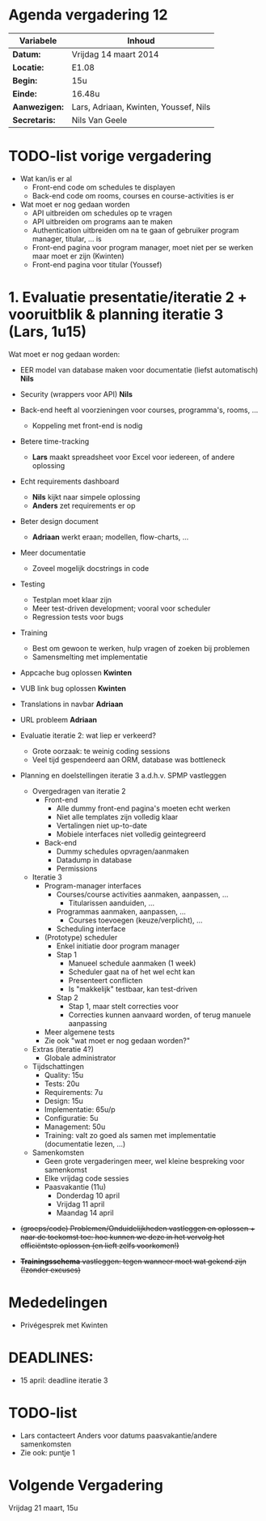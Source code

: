# Agenda vergadering 12

Variabele				  |Inhoud
---			    		  |---
**Datum:**        |Vrijdag 14 maart 2014
**Locatie:**      |E1.08
**Begin:**        |15u
**Einde:**        |16.48u
**Aanwezigen:**   |Lars, Adriaan, Kwinten, Youssef, Nils
**Secretaris:**   |Nils Van Geele


# TODO-list vorige vergadering
- Wat kan/is er al
  - Front-end code om schedules te displayen
  - Back-end code om rooms, courses en course-activities is er
- Wat moet er nog gedaan worden
  - API uitbreiden om schedules op te vragen
  - API uitbreiden om programs aan te maken
  - Authentication uitbreiden om na te gaan of gebruiker program manager, titular, ... is
  - Front-end pagina voor program manager, moet niet per se werken maar moet er zijn (Kwinten)
  - Front-end pagina voor titular (Youssef)

# 1. Evaluatie presentatie/iteratie 2 + vooruitblik & planning iteratie 3 (Lars, 1u15)
Wat moet er nog gedaan worden:
- EER model van database maken voor documentatie (liefst automatisch) **Nils**
- Security (wrappers voor API) **Nils**
- Back-end heeft al voorzieningen voor courses, programma's, rooms, ...
  - Koppeling met front-end is nodig
- Betere time-tracking
  - **Lars** maakt spreadsheet voor Excel voor iedereen, of andere oplossing
- Echt requirements dashboard
  - **Nils** kijkt naar simpele oplossing
  - **Anders** zet requirements er op
- Beter design document
  - **Adriaan** werkt eraan; modellen, flow-charts, ...
- Meer documentatie
  - Zoveel mogelijk docstrings in code
- Testing
  - Testplan moet klaar zijn
  - Meer test-driven development; vooral voor scheduler
  - Regression tests voor bugs
- Training
  - Best om gewoon te werken, hulp vragen of zoeken bij problemen
  - Samensmelting met implementatie
- Appcache bug oplossen **Kwinten**
- VUB link bug oplossen **Kwinten**
- Translations in navbar **Adriaan**
- URL probleem **Adriaan**

- Evaluatie iteratie 2: wat liep er verkeerd?
  - Grote oorzaak: te weinig coding sessions
  - Veel tijd gespendeerd aan ORM, database was bottleneck

- Planning en doelstellingen iteratie 3 a.d.h.v. SPMP vastleggen
  - Overgedragen van iteratie 2
    - Front-end
      - Alle dummy front-end pagina's moeten echt werken
      - Niet alle templates zijn volledig klaar
      - Vertalingen niet up-to-date
      - Mobiele interfaces niet volledig geintegreerd
    - Back-end
      - Dummy schedules opvragen/aanmaken
      - Datadump in database
      - Permissions
  - Iteratie 3
    - Program-manager interfaces
      - Courses/course activities aanmaken, aanpassen, ...
        - Titularissen aanduiden, ...
      - Programmas aanmaken, aanpassen, ...
        - Courses toevoegen (keuze/verplicht), ...
      - Scheduling interface
    - (Prototype) scheduler
      - Enkel initiatie door program manager
      - Stap 1
        - Manueel schedule aanmaken (1 week)
        - Scheduler gaat na of het wel echt kan
        - Presenteert conflicten
        - Is "makkelijk" testbaar, kan test-driven
      - Stap 2
        - Stap 1, maar stelt correcties voor
        - Correcties kunnen aanvaard worden, of terug manuele aanpassing
    - Meer algemene tests
    - Zie ook "wat moet er nog gedaan worden?"
  - Extras (iteratie 4?)
    - Globale administrator
  - Tijdschattingen
    - Quality: 15u
    - Tests: 20u
    - Requirements: 7u
    - Design: 15u
    - Implementatie: 65u/p
    - Configuratie: 5u
    - Management: 50u
    - Training: valt zo goed als samen met implementatie (documentatie lezen, ...)
  - Samenkomsten
    - Geen grote vergaderingen meer, wel kleine bespreking voor samenkomst
    - Elke vrijdag code sessies
    - Paasvakantie (11u)
      - Donderdag 10 april
      - Vrijdag 11 april
      - Maandag 14 april

- ~~(groeps/code) Problemen/Onduidelijkheden vastleggen en oplossen + naar de toekomst toe: hoe kunnen we deze in het vervolg het efficiëntste oplossen (en lieft zelfs voorkomen!)~~

- ~~**Trainingsschema** vastleggen: tegen wanneer moet wat gekend zijn (!zonder excuses)~~


# Mededelingen
* Privégesprek met Kwinten


# DEADLINES:
- 15 april: deadline iteratie 3

# TODO-list
- Lars contacteert Anders voor datums paasvakantie/andere samenkomsten
- Zie ook: puntje 1

# Volgende Vergadering
Vrijdag 21 maart, 15u
